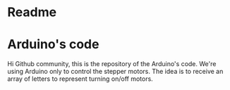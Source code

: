 # Readme

# Arduino's code 
Hi Github community, this is the repository of the Arduino's code. We're using Arduino only to control the stepper motors. The idea is to receive an array of letters to represent turning on/off motors.